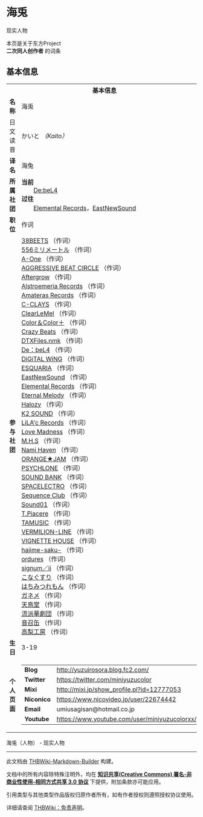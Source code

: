 # 海兎

<!-- source html: G:\repos\THBWiki-Markdown-Builder\THBWikiMarkdown\Temp\main\a\ab\ns0%3A%E6%B5%B7%E5%85%8E.html -->

现实人物

本页是关于东方Project  
 **二次同人创作者** 的词条
## 基本信息

<table><tbody><tr><th colspan="3">基本信息</th></tr><tr><td class="label"><b>名称</b></td><td> 海兎 </td></tr><tr><td class="label">日文读音</td><td> かいと <i>（Kaito）</i> </td></tr><tr><td class="label"><b>译名</b></td><td>海兔</td></tr><tr><td class="label"><b>所属社团</b></td><td><b>当前</b><div style="margin-left:2em;"><a href="./De：beL4.md" title="De：beL4" unred="">De:beL4</a></div><b>过往</b><div style="margin-left:2em;"><a href="./Elemental_Records.md" title="Elemental Records">Elemental Records</a>，<a href="./EastNewSound.md" title="EastNewSound">EastNewSound</a></div></td></tr><tr><td class="label"><b>职位</b></td><td>作词</td></tr><tr><td class="label"><b>参与社团</b></td><td><a href="./38BEETS.md" title="38BEETS">38BEETS</a> （作词）<br><a href="./556ミリメートル.md" title="556ミリメートル">556ミリメートル</a> （作词）<br><a href="./A-One.md" title="A-One">A-One</a> （作词）<br><a href="./AGGRESSIVE_BEAT_CIRCLE.md" title="AGGRESSIVE BEAT CIRCLE">AGGRESSIVE BEAT CIRCLE</a> （作词）<br><a href="./Aftergrow.md" title="Aftergrow">Aftergrow</a> （作词）<br><a href="./Alstroemeria_Records.md" title="Alstroemeria Records">Alstroemeria Records</a> （作词）<br><a href="./Amateras_Records.md" title="Amateras Records">Amateras Records</a> （作词）<br><a href="./C-CLAYS.md" title="C-CLAYS">C-CLAYS</a> （作词）<br><a href="./ClearLeMel.md" title="ClearLeMel">ClearLeMel</a> （作词）<br><a href="./Color＆Color＋.md" title="Color＆Color＋">Color＆Color＋</a> （作词）<br><a href="./Crazy_Beats.md" title="Crazy Beats">Crazy Beats</a> （作词）<br><a href="./DTXFiles.nmk.md" title="DTXFiles.nmk">DTXFiles.nmk</a> （作词）<br><a href="./De：beL4.md" title="De：beL4">De：beL4</a> （作词）<br><a href="./DiGiTAL_WiNG.md" title="DiGiTAL WiNG">DiGiTAL WiNG</a> （作词）<br><a href="./ESQUARIA.md" title="ESQUARIA">ESQUARIA</a> （作词）<br><a href="./EastNewSound.md" title="EastNewSound">EastNewSound</a> （作词）<br><a href="./Elemental_Records.md" title="Elemental Records">Elemental Records</a> （作词）<br><a href="./Eternal_Melody.md" title="Eternal Melody">Eternal Melody</a> （作词）<br><a href="./Halozy.md" title="Halozy">Halozy</a> （作词）<br><a href="./K2_SOUND.md" title="K2 SOUND">K2 SOUND</a> （作词）<br><a href="./LiLA'c_Records.md" title="LiLA&#39;c Records">LiLA'c Records</a> （作词）<br><a href="/index.php?title=Love_Madness&amp;action=edit&amp;redlink=1" class="new" title="Love Madness（页面不存在）">Love Madness</a> （作词）<br><a href="./M.H.S.md" title="M.H.S">M.H.S</a> （作词）<br><a href="./Nami_Haven.md" title="Nami Haven">Nami Haven</a> （作词）<br><a href="./ORANGE★JAM.md" title="ORANGE★JAM">ORANGE★JAM</a> （作词）<br><a href="./PSYCHLONE.md" title="PSYCHLONE">PSYCHLONE</a> （作词）<br><a href="./SOUND_BANK.md" title="SOUND BANK">SOUND BANK</a> （作词）<br><a href="./SPACELECTRO.md" title="SPACELECTRO">SPACELECTRO</a> （作词）<br><a href="./Sequence_Club.md" title="Sequence Club">Sequence Club</a> （作词）<br><a href="./Sound01.md" title="Sound01">Sound01</a> （作词）<br><a href="./T.Piacere.md" title="T.Piacere">T.Piacere</a> （作词）<br><a href="./TAMUSIC.md" title="TAMUSIC">TAMUSIC</a> （作词）<br><a href="/index.php?title=VERMILION-LINE&amp;action=edit&amp;redlink=1" class="new" title="VERMILION-LINE（页面不存在）">VERMILION-LINE</a> （作词）<br><a href="./VIGNETTE_HOUSE.md" title="VIGNETTE HOUSE">VIGNETTE HOUSE</a> （作词）<br><a href="./hajime-saku-.md" title="hajime-saku-">hajime-saku-</a> （作词）<br><a href="./ordures.md" title="ordures">ordures</a> （作词）<br><a href="./signum／ii.md" title="signum／ii">signum／ii</a> （作词）<br><a href="./こなぐすり.md" title="こなぐすり">こなぐすり</a> （作词）<br><a href="./はちみつれもん.md" title="はちみつれもん">はちみつれもん</a> （作词）<br><a href="./ガネメ.md" title="ガネメ">ガネメ</a> （作词）<br><a href="./天鳥堂.md" title="天鳥堂">天鳥堂</a> （作词）<br><a href="./流派華劇団.md" title="流派華劇団">流派華劇団</a> （作词）<br><a href="./音召缶.md" title="音召缶">音召缶</a> （作词）<br><a href="./高梨工房.md" title="高梨工房">高梨工房</a> （作词）</td></tr><tr><td class="label"><b>生日</b></td><td>3-19</td></tr><tr><td class="label"><b>个人页面</b></td><td><table border="0" cellspacing="0" cellpadding="0"><tbody><tr><td><b>Blog</b></td><td><a rel="nofollow" class="external free" href="http://yuzuirosora.blog.fc2.com/">http://yuzuirosora.blog.fc2.com/</a></td></tr><tr><td><b>Twitter</b></td><td><a rel="nofollow" class="external free" href="https://twitter.com/miniyuzucolor">https://twitter.com/miniyuzucolor</a></td></tr><tr><td><b>Mixi</b></td><td><a rel="nofollow" class="external free" href="http://mixi.jp/show_profile.pl?id=12777053">http://mixi.jp/show_profile.pl?id=12777053</a></td></tr><tr><td><b>Niconico</b></td><td><a rel="nofollow" class="external free" href="https://www.nicovideo.jp/user/22674442">https://www.nicovideo.jp/user/22674442</a></td></tr><tr><td><b>Email</b></td><td>umiusagisan@hotmail.co.jp</td></tr><tr><td><b>Youtube</b></td><td><a rel="nofollow" class="external free" href="https://www.youtube.com/user/miniyuzucolorxx/">https://www.youtube.com/user/miniyuzucolorxx/</a></td></tr></tbody></table></td></tr></tbody></table>

海兎（人物） - 现实人物




---

此文档由 [THBWiki-Markdown-Builder](https://github.com/Delsin-Yu/THBWiki-Markdown-Builder) 构建。

文档中的所有内容除特殊注明外，均在 [**知识共享(Creative Commons) 署名-非商业性使用-相同方式共享 3.0 协议**](https://creativecommons.org/licenses/by-sa/3.0/deed.zh-hans) 下提供，附加条款亦可能应用。

引用类型与其他类型作品版权归原作者所有，如有作者授权则遵照授权协议使用。

详细请查阅 [THBWiki：免责声明](https://thbwiki.cc/THBWiki:%E5%85%8D%E8%B4%A3%E5%A3%B0%E6%98%8E)。

